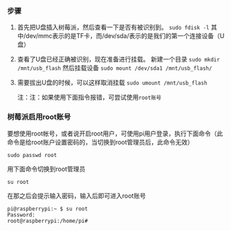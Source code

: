 ### 步骤

1. 首先把U盘插入树莓派，然后查看一下是否有被识别到。
    `sudo fdisk -l`
    其中/dev/mmc表示的是TF卡，而/dev/sda/表示的是我们的第一个连接设备（U盘）

2. 查看了U盘已经正确被识别，现在准备进行挂载。
    新建一个目录
    `sudo mkdir /mnt/usb_flash`
    然后挂载设备
    `sudo mount /dev/sda1 /mnt/usb_flash/`
    
3. 需要拔出U盘的时候，可以这样取消挂载
    `sudo umount /mnt/usb_flash`

    注：注：如果使用下面指令报错，可尝试使用`root账号`
    
  ### 树莓派启用root账号

要想使用root帐号，或者说开启root用户，可使用pi用户登录，执行下面命令（此命令是给root账户设置密码的，当切换到root管理员后，此命令无效）

```undefined
sudo passwd root   
```

用下面命令切换到root管理员

```html
su root
```

在那之后会提示输入密码，输入后即可进入root账号

```
pi@raspberrypi:~ $ su root
Password: 
root@raspberrypi:/home/pi# 
```

